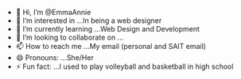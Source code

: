 - 👋 Hi, I’m @EmmaAnnie
- 👀 I’m interested in ...In being a web designer
- 🌱 I’m currently learning ...Web Design and Development
- 💞️ I’m looking to collaborate on ...
- 📫 How to reach me ...My email (personal and SAIT email)
- 😄 Pronouns: ...She/Her
- ⚡ Fun fact: ...I used to play volleyball and basketball in high school

<!---
EmmaAnnie/EmmaAnnie is a ✨ special ✨ repository because its `README.md` (this file) appears on your GitHub profile.
You can click the Preview link to take a look at your changes.
--->
